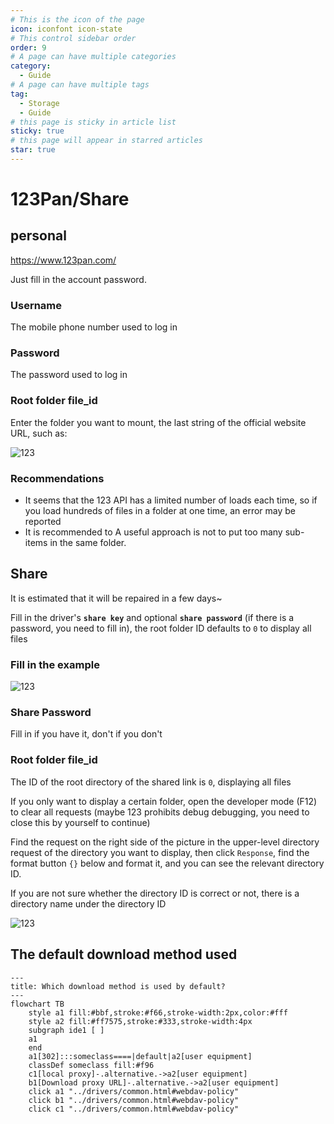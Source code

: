 ```yaml
---
# This is the icon of the page
icon: iconfont icon-state
# This control sidebar order
order: 9
# A page can have multiple categories
category:
  - Guide
# A page can have multiple tags
tag:
  - Storage
  - Guide
# this page is sticky in article list
sticky: true
# this page will appear in starred articles
star: true
---
```


# 123Pan/Share
## **personal**

https://www.123pan.com/

Just fill in the account password.

### **Username**
The mobile phone number used to log in
### **Password**
The password used to log in
### **Root folder file_id**
Enter the folder you want to mount, the last string of the official website URL, such as:

![123](/img/drivers/123/123.png)

### **Recommendations**

- It seems that the 123 API has a limited number of loads each time, so if you load hundreds of files in a folder at one time, an error may be reported
- It is recommended to A useful approach is not to put too many sub-items in the same folder.



## **Share**

It is estimated that it will be repaired in a few days~

Fill in the driver's **`share key`** and optional **`share password`** (if there is a password, you need to fill in), the root folder ID defaults to `0` to display all files

### **Fill in the example**

![123](/img/drivers/123/123_add_demo.png)



### **Share Password**

Fill in if you have it, don't if you don't



### **Root folder file_id**

The ID of the root directory of the shared link is `0`, displaying all files

If you only want to display a certain folder, open the developer mode (F12) to clear all requests (maybe 123 prohibits debug debugging, you need to close this by yourself to continue)

Find the request on the right side of the picture in the upper-level directory request of the directory you want to display, then click `Response`, find the format button `{}` below and format it, and you can see the relevant directory ID.

If you are not sure whether the directory ID is correct or not, there is a directory name under the directory ID

![123](/img/drivers/123/123_fl_id.png)



## **The default download method used**

```mermaid
---
title: Which download method is used by default?
---
flowchart TB
    style a1 fill:#bbf,stroke:#f66,stroke-width:2px,color:#fff
    style a2 fill:#ff7575,stroke:#333,stroke-width:4px
    subgraph ide1 [ ]
    a1
    end
    a1[302]:::someclass====|default|a2[user equipment]
    classDef someclass fill:#f96
    c1[local proxy]-.alternative.->a2[user equipment]
    b1[Download proxy URL]-.alternative.->a2[user equipment]
    click a1 "../drivers/common.html#webdav-policy"
    click b1 "../drivers/common.html#webdav-policy"
    click c1 "../drivers/common.html#webdav-policy"
```